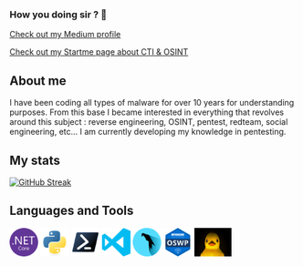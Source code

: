 ### How you doing sir ? 🐥
[Check out my Medium profile](https://medium.com/@raphaelthief)

[Check out my Startme page about CTI & OSINT](https://start.me/p/kvvGLO/cti-osint)

## About me 

I have been coding all types of malware for over 10 years for understanding purposes. From this base I became interested in everything that revolves around this subject : reverse engineering, OSINT, pentest, redteam, social engineering, etc...
I am currently developing my knowledge in pentesting.

## My stats 

[![GitHub Streak](https://streak-stats.demolab.com/?user=raphaelthief&theme=dark)](https://git.io/streak-stats)

## Languages and Tools 

 <img src="https://raw.githubusercontent.com/raphaelthief/Logos/e18d96b3112700d9de216453bb940b181a3e604e/Logos/dotnetcore-original.svg" width="50" height="50"> <img src="https://raw.githubusercontent.com/raphaelthief/Logos/e18d96b3112700d9de216453bb940b181a3e604e/Logos/python-original.svg" width="50" height="50"> <img src="https://raw.githubusercontent.com/raphaelthief/Logos/a7c008c3d0b73201041cbd4401bf9354c6c2fe84/Logos/PowerShell_Core_6.0_icon.svg" width="50" height="50"> <img src="https://raw.githubusercontent.com/raphaelthief/Logos/97080729ae4f0eea807718e63621e3ea92dd3686/Logos/visual-studio.svg" width="50" height="50">  <img src="https://raw.githubusercontent.com/raphaelthief/Logos/a0073c8d0781f810954a08f94b54161e9eadef75/Logos/Parrot_Logo.svg" width="50" height="50">  <img src="https://raw.githubusercontent.com/raphaelthief/Logos/05c674465741f40b2b941aa529d729f5acd17a22/Logos/OSWP.svg" width="50" height="50"> <img src="https://github.com/raphaelthief/Logos/blob/main/Logos/rubberducky.png?raw=true" width="65" height="50"> 
